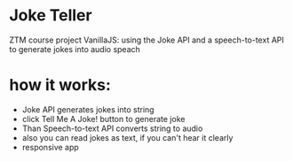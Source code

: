 # Joke Teller

ZTM course project VanillaJS: using the Joke API and a speech-to-text API to
generate jokes into audio speach

# how it works:

- Joke API generates jokes into string
- click Tell Me A Joke! button to generate joke
- Than Speech-to-text API converts string to audio
- also you can read jokes as text, if you can't hear it clearly
- responsive app
